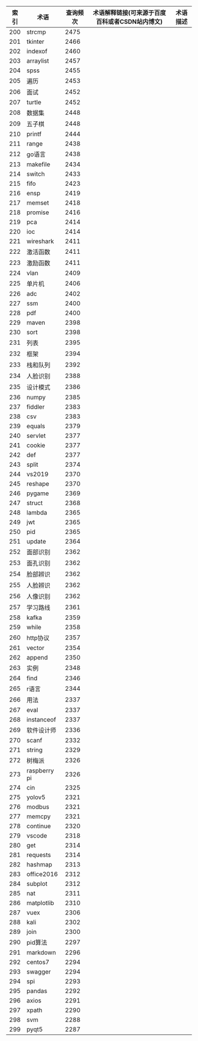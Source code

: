 | 索引  | 术语           | 查询频次 | 术语解释链接(可来源于百度百科或者CSDN站内博文) | 术语描述 |
| --- | ------------ | ---- | -------------------------- | ---- |
| 200 | strcmp       | 2475 |                            |      |
| 201 | tkinter      | 2466 |                            |      |
| 202 | indexof      | 2460 |                            |      |
| 203 | arraylist    | 2457 |                            |      |
| 204 | spss         | 2455 |                            |      |
| 205 | 遍历           | 2453 |                            |      |
| 206 | 面试           | 2452 |                            |      |
| 207 | turtle       | 2452 |                            |      |
| 208 | 数据集          | 2448 |                            |      |
| 209 | 五子棋          | 2448 |                            |      |
| 210 | printf       | 2444 |                            |      |
| 211 | range        | 2438 |                            |      |
| 212 | go语言         | 2438 |                            |      |
| 213 | makefile     | 2434 |                            |      |
| 214 | switch       | 2433 |                            |      |
| 215 | fifo         | 2423 |                            |      |
| 216 | ensp         | 2419 |                            |      |
| 217 | memset       | 2418 |                            |      |
| 218 | promise      | 2416 |                            |      |
| 219 | pca          | 2414 |                            |      |
| 220 | ioc          | 2414 |                            |      |
| 221 | wireshark    | 2411 |                            |      |
| 222 | 激活函数         | 2411 |                            |      |
| 223 | 激励函数         | 2411 |                            |      |
| 224 | vlan         | 2409 |                            |      |
| 225 | 单片机          | 2406 |                            |      |
| 226 | adc          | 2402 |                            |      |
| 227 | ssm          | 2400 |                            |      |
| 228 | pdf          | 2400 |                            |      |
| 229 | maven        | 2398 |                            |      |
| 230 | sort         | 2398 |                            |      |
| 231 | 列表           | 2395 |                            |      |
| 232 | 框架           | 2394 |                            |      |
| 233 | 栈和队列         | 2392 |                            |      |
| 234 | 人脸识别         | 2388 |                            |      |
| 235 | 设计模式         | 2386 |                            |      |
| 236 | numpy        | 2385 |                            |      |
| 237 | fiddler      | 2383 |                            |      |
| 238 | csv          | 2383 |                            |      |
| 239 | equals       | 2379 |                            |      |
| 240 | servlet      | 2377 |                            |      |
| 241 | cookie       | 2377 |                            |      |
| 242 | def          | 2377 |                            |      |
| 243 | split        | 2374 |                            |      |
| 244 | vs2019       | 2370 |                            |      |
| 245 | reshape      | 2370 |                            |      |
| 246 | pygame       | 2369 |                            |      |
| 247 | struct       | 2368 |                            |      |
| 248 | lambda       | 2365 |                            |      |
| 249 | jwt          | 2365 |                            |      |
| 250 | pid          | 2365 |                            |      |
| 251 | update       | 2364 |                            |      |
| 252 | 面部识别         | 2362 |                            |      |
| 253 | 面孔识别         | 2362 |                            |      |
| 254 | 脸部辨识         | 2362 |                            |      |
| 255 | 人脸辨识         | 2362 |                            |      |
| 256 | 人像识别         | 2362 |                            |      |
| 257 | 学习路线         | 2361 |                            |      |
| 258 | kafka        | 2359 |                            |      |
| 259 | while        | 2358 |                            |      |
| 260 | http协议       | 2357 |                            |      |
| 261 | vector       | 2354 |                            |      |
| 262 | append       | 2350 |                            |      |
| 263 | 实例           | 2348 |                            |      |
| 264 | find         | 2346 |                            |      |
| 265 | r语言          | 2344 |                            |      |
| 266 | 用法           | 2337 |                            |      |
| 267 | eval         | 2337 |                            |      |
| 268 | instanceof   | 2337 |                            |      |
| 269 | 软件设计师        | 2336 |                            |      |
| 270 | scanf        | 2332 |                            |      |
| 271 | string       | 2329 |                            |      |
| 272 | 树梅派          | 2326 |                            |      |
| 273 | raspberry pi | 2326 |                            |      |
| 274 | cin          | 2325 |                            |      |
| 275 | yolov5       | 2321 |                            |      |
| 276 | modbus       | 2321 |                            |      |
| 277 | memcpy       | 2321 |                            |      |
| 278 | continue     | 2320 |                            |      |
| 279 | vscode       | 2318 |                            |      |
| 280 | get          | 2314 |                            |      |
| 281 | requests     | 2314 |                            |      |
| 282 | hashmap      | 2313 |                            |      |
| 283 | office2016   | 2312 |                            |      |
| 284 | subplot      | 2312 |                            |      |
| 285 | nat          | 2311 |                            |      |
| 286 | matplotlib   | 2310 |                            |      |
| 287 | vuex         | 2306 |                            |      |
| 288 | kali         | 2302 |                            |      |
| 289 | join         | 2300 |                            |      |
| 290 | pid算法        | 2297 |                            |      |
| 291 | markdown     | 2296 |                            |      |
| 292 | centos7      | 2294 |                            |      |
| 293 | swagger      | 2294 |                            |      |
| 294 | spi          | 2293 |                            |      |
| 295 | pandas       | 2292 |                            |      |
| 296 | axios        | 2291 |                            |      |
| 297 | xpath        | 2290 |                            |      |
| 298 | svm          | 2288 |                            |      |
| 299 | pyqt5        | 2287 |                            |      |
